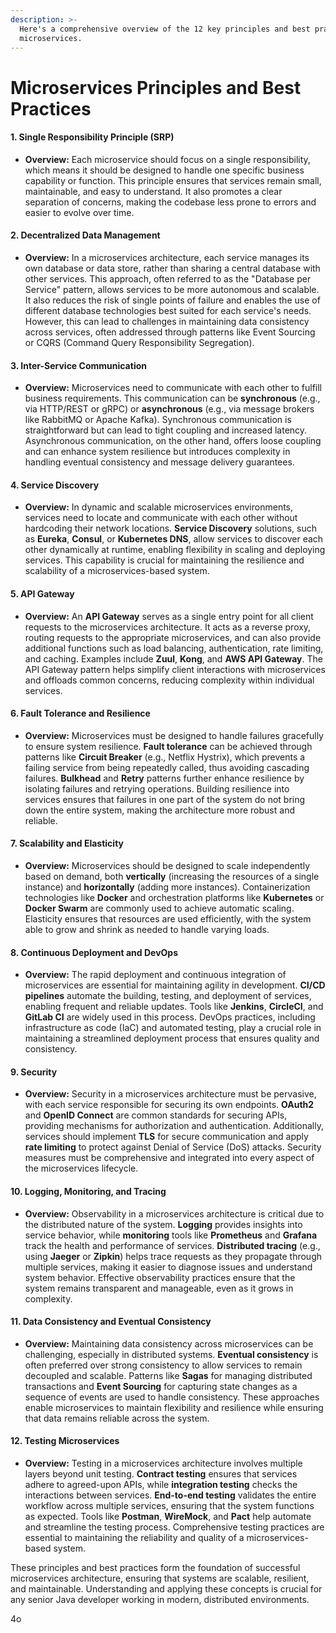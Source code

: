 ```yaml
---
description: >-
  Here's a comprehensive overview of the 12 key principles and best practices of
  microservices.
---
```


# Microservices Principles and Best Practices

#### 1. Single Responsibility Principle (SRP)

* **Overview:** Each microservice should focus on a single responsibility, which means it should be designed to handle one specific business capability or function. This principle ensures that services remain small, maintainable, and easy to understand. It also promotes a clear separation of concerns, making the codebase less prone to errors and easier to evolve over time.

#### 2. Decentralized Data Management

* **Overview:** In a microservices architecture, each service manages its own database or data store, rather than sharing a central database with other services. This approach, often referred to as the "Database per Service" pattern, allows services to be more autonomous and scalable. It also reduces the risk of single points of failure and enables the use of different database technologies best suited for each service's needs. However, this can lead to challenges in maintaining data consistency across services, often addressed through patterns like Event Sourcing or CQRS (Command Query Responsibility Segregation).

#### 3. Inter-Service Communication

* **Overview:** Microservices need to communicate with each other to fulfill business requirements. This communication can be **synchronous** (e.g., via HTTP/REST or gRPC) or **asynchronous** (e.g., via message brokers like RabbitMQ or Apache Kafka). Synchronous communication is straightforward but can lead to tight coupling and increased latency. Asynchronous communication, on the other hand, offers loose coupling and can enhance system resilience but introduces complexity in handling eventual consistency and message delivery guarantees.

#### 4. Service Discovery

* **Overview:** In dynamic and scalable microservices environments, services need to locate and communicate with each other without hardcoding their network locations. **Service Discovery** solutions, such as **Eureka**, **Consul**, or **Kubernetes DNS**, allow services to discover each other dynamically at runtime, enabling flexibility in scaling and deploying services. This capability is crucial for maintaining the resilience and scalability of a microservices-based system.

#### 5. API Gateway

* **Overview:** An **API Gateway** serves as a single entry point for all client requests to the microservices architecture. It acts as a reverse proxy, routing requests to the appropriate microservices, and can also provide additional functions such as load balancing, authentication, rate limiting, and caching. Examples include **Zuul**, **Kong**, and **AWS API Gateway**. The API Gateway pattern helps simplify client interactions with microservices and offloads common concerns, reducing complexity within individual services.

#### 6. Fault Tolerance and Resilience

* **Overview:** Microservices must be designed to handle failures gracefully to ensure system resilience. **Fault tolerance** can be achieved through patterns like **Circuit Breaker** (e.g., Netflix Hystrix), which prevents a failing service from being repeatedly called, thus avoiding cascading failures. **Bulkhead** and **Retry** patterns further enhance resilience by isolating failures and retrying operations. Building resilience into services ensures that failures in one part of the system do not bring down the entire system, making the architecture more robust and reliable.

#### 7. Scalability and Elasticity

* **Overview:** Microservices should be designed to scale independently based on demand, both **vertically** (increasing the resources of a single instance) and **horizontally** (adding more instances). Containerization technologies like **Docker** and orchestration platforms like **Kubernetes** or **Docker Swarm** are commonly used to achieve automatic scaling. Elasticity ensures that resources are used efficiently, with the system able to grow and shrink as needed to handle varying loads.

#### 8. Continuous Deployment and DevOps

* **Overview:** The rapid deployment and continuous integration of microservices are essential for maintaining agility in development. **CI/CD pipelines** automate the building, testing, and deployment of services, enabling frequent and reliable updates. Tools like **Jenkins**, **CircleCI**, and **GitLab CI** are widely used in this process. DevOps practices, including infrastructure as code (IaC) and automated testing, play a crucial role in maintaining a streamlined deployment process that ensures quality and consistency.

#### 9. Security

* **Overview:** Security in a microservices architecture must be pervasive, with each service responsible for securing its own endpoints. **OAuth2** and **OpenID Connect** are common standards for securing APIs, providing mechanisms for authorization and authentication. Additionally, services should implement **TLS** for secure communication and apply **rate limiting** to protect against Denial of Service (DoS) attacks. Security measures must be comprehensive and integrated into every aspect of the microservices lifecycle.

#### 10. Logging, Monitoring, and Tracing

* **Overview:** Observability in a microservices architecture is critical due to the distributed nature of the system. **Logging** provides insights into service behavior, while **monitoring** tools like **Prometheus** and **Grafana** track the health and performance of services. **Distributed tracing** (e.g., using **Jaeger** or **Zipkin**) helps trace requests as they propagate through multiple services, making it easier to diagnose issues and understand system behavior. Effective observability practices ensure that the system remains transparent and manageable, even as it grows in complexity.

#### 11. Data Consistency and Eventual Consistency

* **Overview:** Maintaining data consistency across microservices can be challenging, especially in distributed systems. **Eventual consistency** is often preferred over strong consistency to allow services to remain decoupled and scalable. Patterns like **Sagas** for managing distributed transactions and **Event Sourcing** for capturing state changes as a sequence of events are used to handle consistency. These approaches enable microservices to maintain flexibility and resilience while ensuring that data remains reliable across the system.

#### 12. Testing Microservices

* **Overview:** Testing in a microservices architecture involves multiple layers beyond unit testing. **Contract testing** ensures that services adhere to agreed-upon APIs, while **integration testing** checks the interactions between services. **End-to-end testing** validates the entire workflow across multiple services, ensuring that the system functions as expected. Tools like **Postman**, **WireMock**, and **Pact** help automate and streamline the testing process. Comprehensive testing practices are essential to maintaining the reliability and quality of a microservices-based system.

These principles and best practices form the foundation of successful microservices architecture, ensuring that systems are scalable, resilient, and maintainable. Understanding and applying these concepts is crucial for any senior Java developer working in modern, distributed environments.

4o
